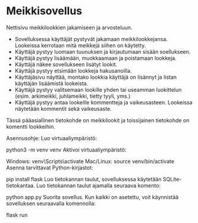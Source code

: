 # Meikkisovellus

Nettisivu meikkilookkien jakamiseen ja arvosteluun.

- Sovelluksessa käyttäjät pystyvät jakamaan meikkilookkejansa. Lookeissa kerrotaan mitä meikkejä siihen on käytetty.
- Käyttäjä pystyy luomaan tuunuksen ja kirjautumaan sisään soellukseen.
- Käyttäjä pystyy lisäämään, muokkaamaan ja poistamaan lookkeja.
- Käyttäjä näkee sovellukseen lisätyt lookit.
- Käyttäjä pystyy etsimään lookkeja hakusanoilla.
- Käyttäjäsivu näyttää, montako lookkia käyttäjä on lisännyt ja listan käyttäjän lisäämistä lookeista.
- Käyttäjä pystyy valitsemaan lookille yhden tai useamman luokittelun (esim. arkimeikki, juhlameikki, tietty tyyli, yms.)
- Käyttäjä pystyy antaa lookeille kommentteja ja vaikeusasteen.  Lookeissa näytetään kommentit sekä vaikeusaste.
    
Tässä pääasiallinen tietokohde on meikkilookit ja toissijainen tietokohde on komentti lookkeihin.

Asennusohje: Luo virtuaaliympäristö:

python3 -m venv venv
Aktivoi virtuaaliympäristö:

Windows:
venv\Scripts\activate
Mac/Linux:
source venv/bin/activate
Asenna tarvittavat Python-kirjastot:

pip install flask
Luo tietokannan taulut, sovelluksessa käytetään SQLite-tietokantaa. Luo tietokannan taulut ajamalla seuraava komento:

python app.py
Suorita sovellus. Kun kaikki on asetettu, voit käynnistää sovelluksen seuraavalla komennolla:

flask run

